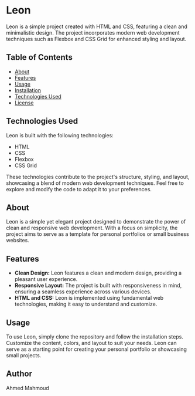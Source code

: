# Leon

Leon is a simple project created with HTML and CSS, featuring a clean and minimalistic design. The project incorporates modern web development techniques such as Flexbox and CSS Grid for enhanced styling and layout.

## Table of Contents

- [About](#about)
- [Features](#features)
- [Usage](#usage)
- [Installation](#installation)
- [Technologies Used](#technologies-used)
- [License](#license)

## Technologies Used

Leon is built with the following technologies:

- HTML
- CSS
- Flexbox
- CSS Grid

These technologies contribute to the project's structure, styling, and layout, showcasing a blend of modern web development techniques. Feel free to explore and modify the code to adapt it to your preferences.



## About
Leon is a simple yet elegant project designed to demonstrate the power of clean and responsive web development. With a focus on simplicity, the project aims to serve as a template for personal portfolios or small business websites.

## Features

- **Clean Design:** Leon features a clean and modern design, providing a pleasant user experience.
- **Responsive Layout:** The project is built with responsiveness in mind, ensuring a seamless experience across various devices.
- **HTML and CSS:** Leon is implemented using fundamental web technologies, making it easy to understand and customize.
## Usage

To use Leon, simply clone the repository and follow the installation steps. Customize the content, colors, and layout to suit your needs. Leon can serve as a starting point for creating your personal portfolio or showcasing small projects.

  ## Author
  Ahmed Mahmoud



